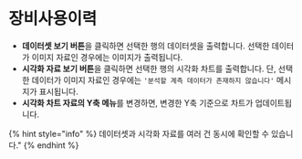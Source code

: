# 장비사용이력

* **데이터셋 보기 버튼**을 클릭하면 선택한 행의 데이터셋을 출력합니다. 선택한 데이터가 이미지 자료인 경우에는 이미지가 출력됩니다.
* **시각화 자료 보기 버튼**을 클릭하면 선택한 행의 시각화 차트를 출력합니다. 단, 선택한 데이터가 이미지 자료인 경우에는 `'분석할 계측 데이터가 존재하지 않습니다'` 메시지가 표시됩니다.
* **시각화 차트 자료의 Y축 메뉴**를 변경하면, 변경한 Y축 기준으로 차트가 업데이트됩니다.

{% hint style="info" %}
데이터셋과 시각화 자료를 여러 건 동시에 확인할 수 있습니다."
{% endhint %}
